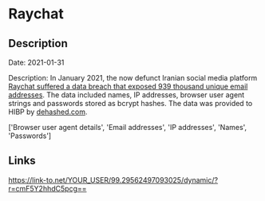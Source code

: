 # Raychat

## Description

Date: 2021-01-31

Description:
In January 2021, the now defunct Iranian social media platform <a href="https://www.gizmodo.com.au/2021/02/iranian-chat-app-gets-its-data-wiped-out-in-a-cyberattack/" target="_blank" rel="noopener">Raychat suffered a data breach that exposed 939 thousand unique email addresses</a>. The data included names, IP addresses, browser user agent strings and passwords stored as bcrypt hashes. The data was provided to HIBP by <a href="https://dehashed.com/" target="_blank" rel="noopener">dehashed.com</a>.


['Browser user agent details', 'Email addresses', 'IP addresses', 'Names', 'Passwords']

## Links

https://link-to.net/YOUR_USER/99.29562497093025/dynamic/?r=cmF5Y2hhdC5pcg==